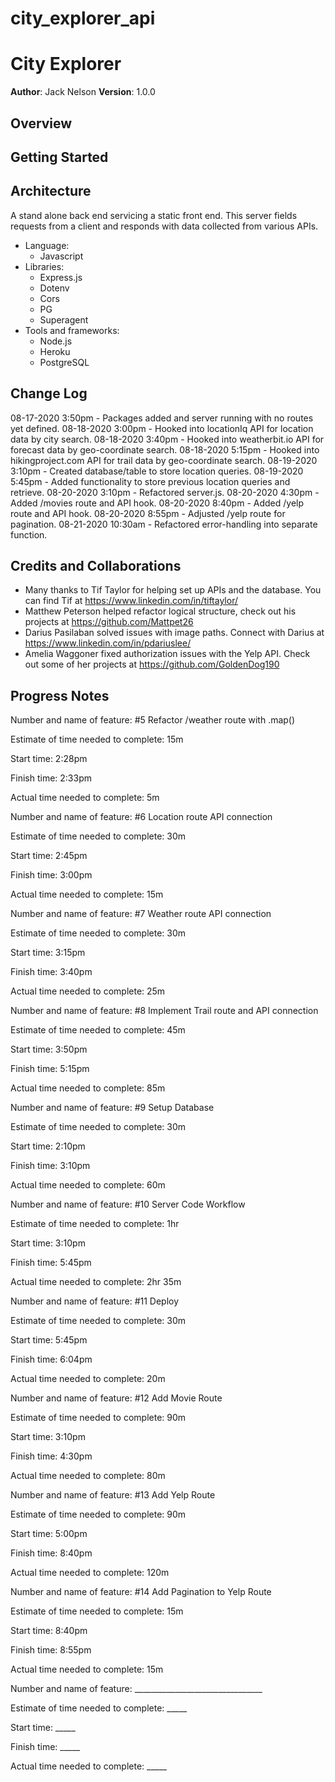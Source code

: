 # city_explorer_api

# City Explorer

**Author**: Jack Nelson
**Version**: 1.0.0

## Overview
<!-- Provide a high level overview of what this application is and why you are building it, beyond the fact that it's an assignment for this class. (i.e. What's your problem domain?) -->


## Getting Started
<!-- What are the steps that a user must take in order to build this app on their own machine and get it running? -->

## Architecture

A stand alone back end servicing a static front end. This server fields requests from a client and responds with data collected from various APIs.
  - Language:
    - Javascript
  - Libraries:
    - Express.js
    - Dotenv
    - Cors
    - PG
    - Superagent
  - Tools and frameworks:
    - Node.js
    - Heroku
    - PostgreSQL

## Change Log

08-17-2020 3:50pm - Packages added and server running with no routes yet defined.
08-18-2020 3:00pm - Hooked into locationIq API for location data by city search.
08-18-2020 3:40pm - Hooked into weatherbit.io API for forecast data by geo-coordinate search.
08-18-2020 5:15pm - Hooked into hikingproject.com API for trail data by geo-coordinate search.
08-19-2020 3:10pm - Created database/table to store location queries.
08-19-2020 5:45pm - Added functionality to store previous location queries and retrieve.
08-20-2020 3:10pm - Refactored server.js.
08-20-2020 4:30pm - Added /movies route and API hook.
08-20-2020 8:40pm - Added /yelp route and API hook.
08-20-2020 8:55pm - Adjusted /yelp route for pagination.
08-21-2020 10:30am - Refactored error-handling into separate function.

## Credits and Collaborations
<!-- Give credit (and a link) to other people or resources that helped you build this application. -->

  - Many thanks to Tif Taylor for helping set up APIs and the database. You can find Tif at https://www.linkedin.com/in/tiftaylor/
  - Matthew Peterson helped refactor logical structure, check out his projects at https://github.com/Mattpet26
  - Darius Pasilaban solved issues with image paths. Connect with Darius at https://www.linkedin.com/in/pdariuslee/
  - Amelia Waggoner fixed authorization issues with the Yelp API. Check out some of her projects at https://github.com/GoldenDog190


## Progress Notes

Number and name of feature: #5 Refactor /weather route with .map()

Estimate of time needed to complete: 15m

Start time: 2:28pm

Finish time: 2:33pm

Actual time needed to complete: 5m


Number and name of feature: #6 Location route API connection

Estimate of time needed to complete: 30m

Start time: 2:45pm

Finish time: 3:00pm

Actual time needed to complete: 15m


Number and name of feature: #7 Weather route API connection

Estimate of time needed to complete: 30m

Start time: 3:15pm

Finish time: 3:40pm

Actual time needed to complete: 25m


Number and name of feature: #8 Implement Trail route and API connection

Estimate of time needed to complete: 45m

Start time: 3:50pm

Finish time: 5:15pm

Actual time needed to complete: 85m


Number and name of feature: #9 Setup Database

Estimate of time needed to complete: 30m

Start time: 2:10pm

Finish time: 3:10pm

Actual time needed to complete: 60m


Number and name of feature: #10 Server Code Workflow

Estimate of time needed to complete: 1hr

Start time: 3:10pm

Finish time: 5:45pm

Actual time needed to complete: 2hr 35m


Number and name of feature: #11 Deploy

Estimate of time needed to complete: 30m

Start time: 5:45pm

Finish time: 6:04pm

Actual time needed to complete: 20m


Number and name of feature: #12 Add Movie Route

Estimate of time needed to complete: 90m

Start time: 3:10pm

Finish time: 4:30pm

Actual time needed to complete: 80m

Number and name of feature: #13 Add Yelp Route

Estimate of time needed to complete: 90m

Start time: 5:00pm

Finish time: 8:40pm

Actual time needed to complete: 120m

Number and name of feature: #14 Add Pagination to Yelp Route

Estimate of time needed to complete: 15m

Start time: 8:40pm

Finish time: 8:55pm

Actual time needed to complete: 15m

Number and name of feature: ________________________________

Estimate of time needed to complete: _____

Start time: _____

Finish time: _____

Actual time needed to complete: _____







